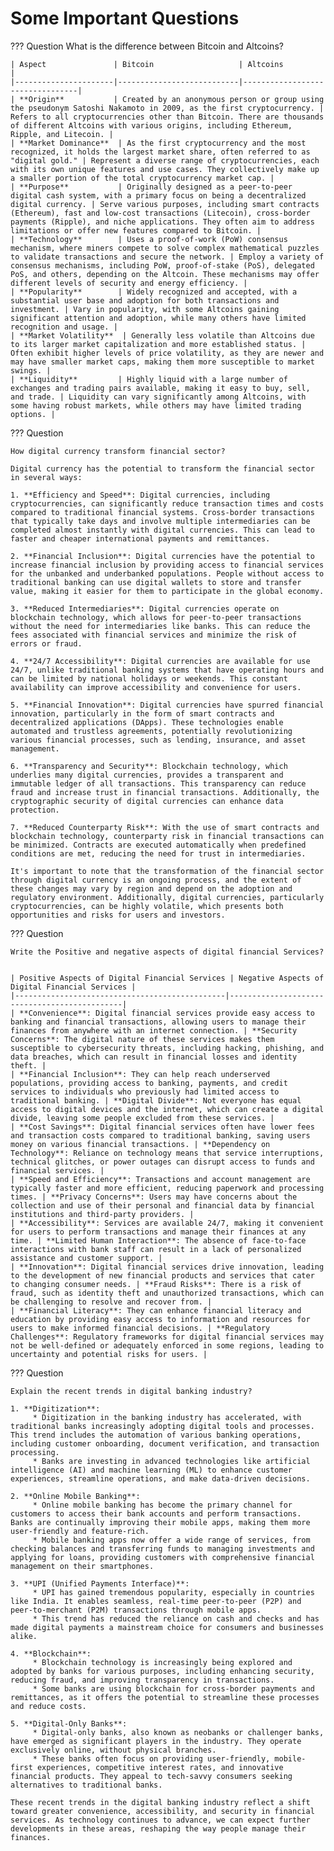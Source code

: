 # Some Important Questions

??? Question
    What is the difference between Bitcoin and Altcoins?

    | Aspect               | Bitcoin                   | Altcoins                        |
    |----------------------|---------------------------|---------------------------------|
    | **Origin**           | Created by an anonymous person or group using the pseudonym Satoshi Nakamoto in 2009, as the first cryptocurrency. | Refers to all cryptocurrencies other than Bitcoin. There are thousands of different Altcoins with various origins, including Ethereum, Ripple, and Litecoin. |
    | **Market Dominance**  | As the first cryptocurrency and the most recognized, it holds the largest market share, often referred to as "digital gold." | Represent a diverse range of cryptocurrencies, each with its own unique features and use cases. They collectively make up a smaller portion of the total cryptocurrency market cap. |
    | **Purpose**           | Originally designed as a peer-to-peer digital cash system, with a primary focus on being a decentralized digital currency. | Serve various purposes, including smart contracts (Ethereum), fast and low-cost transactions (Litecoin), cross-border payments (Ripple), and niche applications. They often aim to address limitations or offer new features compared to Bitcoin. |
    | **Technology**        | Uses a proof-of-work (PoW) consensus mechanism, where miners compete to solve complex mathematical puzzles to validate transactions and secure the network. | Employ a variety of consensus mechanisms, including PoW, proof-of-stake (PoS), delegated PoS, and others, depending on the Altcoin. These mechanisms may offer different levels of security and energy efficiency. |
    | **Popularity**        | Widely recognized and accepted, with a substantial user base and adoption for both transactions and investment. | Vary in popularity, with some Altcoins gaining significant attention and adoption, while many others have limited recognition and usage. |
    | **Market Volatility**  | Generally less volatile than Altcoins due to its larger market capitalization and more established status. | Often exhibit higher levels of price volatility, as they are newer and may have smaller market caps, making them more susceptible to market swings. |
    | **Liquidity**         | Highly liquid with a large number of exchanges and trading pairs available, making it easy to buy, sell, and trade. | Liquidity can vary significantly among Altcoins, with some having robust markets, while others may have limited trading options. |

??? Question

    How digital currency transform financial sector?

    Digital currency has the potential to transform the financial sector in several ways:

    1. **Efficiency and Speed**: Digital currencies, including cryptocurrencies, can significantly reduce transaction times and costs compared to traditional financial systems. Cross-border transactions that typically take days and involve multiple intermediaries can be completed almost instantly with digital currencies. This can lead to faster and cheaper international payments and remittances.

    2. **Financial Inclusion**: Digital currencies have the potential to increase financial inclusion by providing access to financial services for the unbanked and underbanked populations. People without access to traditional banking can use digital wallets to store and transfer value, making it easier for them to participate in the global economy.

    3. **Reduced Intermediaries**: Digital currencies operate on blockchain technology, which allows for peer-to-peer transactions without the need for intermediaries like banks. This can reduce the fees associated with financial services and minimize the risk of errors or fraud.

    4. **24/7 Accessibility**: Digital currencies are available for use 24/7, unlike traditional banking systems that have operating hours and can be limited by national holidays or weekends. This constant availability can improve accessibility and convenience for users.

    5. **Financial Innovation**: Digital currencies have spurred financial innovation, particularly in the form of smart contracts and decentralized applications (DApps). These technologies enable automated and trustless agreements, potentially revolutionizing various financial processes, such as lending, insurance, and asset management.

    6. **Transparency and Security**: Blockchain technology, which underlies many digital currencies, provides a transparent and immutable ledger of all transactions. This transparency can reduce fraud and increase trust in financial transactions. Additionally, the cryptographic security of digital currencies can enhance data protection.

    7. **Reduced Counterparty Risk**: With the use of smart contracts and blockchain technology, counterparty risk in financial transactions can be minimized. Contracts are executed automatically when predefined conditions are met, reducing the need for trust in intermediaries.

    It's important to note that the transformation of the financial sector through digital currency is an ongoing process, and the extent of these changes may vary by region and depend on the adoption and regulatory environment. Additionally, digital currencies, particularly cryptocurrencies, can be highly volatile, which presents both opportunities and risks for users and investors.    

??? Question

    Write the Positive and negative aspects of digital financial Services?


    | Positive Aspects of Digital Financial Services | Negative Aspects of Digital Financial Services |
    |-----------------------------------------------|----------------------------------------------|
    | **Convenience**: Digital financial services provide easy access to banking and financial transactions, allowing users to manage their finances from anywhere with an internet connection. | **Security Concerns**: The digital nature of these services makes them susceptible to cybersecurity threats, including hacking, phishing, and data breaches, which can result in financial losses and identity theft. |
    | **Financial Inclusion**: They can help reach underserved populations, providing access to banking, payments, and credit services to individuals who previously had limited access to traditional banking. | **Digital Divide**: Not everyone has equal access to digital devices and the internet, which can create a digital divide, leaving some people excluded from these services. |
    | **Cost Savings**: Digital financial services often have lower fees and transaction costs compared to traditional banking, saving users money on various financial transactions. | **Dependency on Technology**: Reliance on technology means that service interruptions, technical glitches, or power outages can disrupt access to funds and financial services. |
    | **Speed and Efficiency**: Transactions and account management are typically faster and more efficient, reducing paperwork and processing times. | **Privacy Concerns**: Users may have concerns about the collection and use of their personal and financial data by financial institutions and third-party providers. |
    | **Accessibility**: Services are available 24/7, making it convenient for users to perform transactions and manage their finances at any time. | **Limited Human Interaction**: The absence of face-to-face interactions with bank staff can result in a lack of personalized assistance and customer support. |
    | **Innovation**: Digital financial services drive innovation, leading to the development of new financial products and services that cater to changing consumer needs. | **Fraud Risks**: There is a risk of fraud, such as identity theft and unauthorized transactions, which can be challenging to resolve and recover from. |
    | **Financial Literacy**: They can enhance financial literacy and education by providing easy access to information and resources for users to make informed financial decisions. | **Regulatory Challenges**: Regulatory frameworks for digital financial services may not be well-defined or adequately enforced in some regions, leading to uncertainty and potential risks for users. |

??? Question

    Explain the recent trends in digital banking industry?

    1. **Digitization**:
         * Digitization in the banking industry has accelerated, with traditional banks increasingly adopting digital tools and processes. This trend includes the automation of various banking operations, including customer onboarding, document verification, and transaction processing.
         * Banks are investing in advanced technologies like artificial intelligence (AI) and machine learning (ML) to enhance customer experiences, streamline operations, and make data-driven decisions.

    2. **Online Mobile Banking**:
         * Online mobile banking has become the primary channel for customers to access their bank accounts and perform transactions. Banks are continually improving their mobile apps, making them more user-friendly and feature-rich.
         * Mobile banking apps now offer a wide range of services, from checking balances and transferring funds to managing investments and applying for loans, providing customers with comprehensive financial management on their smartphones.

    3. **UPI (Unified Payments Interface)**:
         * UPI has gained tremendous popularity, especially in countries like India. It enables seamless, real-time peer-to-peer (P2P) and peer-to-merchant (P2M) transactions through mobile apps.
         * This trend has reduced the reliance on cash and checks and has made digital payments a mainstream choice for consumers and businesses alike.

    4. **Blockchain**:
         * Blockchain technology is increasingly being explored and adopted by banks for various purposes, including enhancing security, reducing fraud, and improving transparency in transactions.
         * Some banks are using blockchain for cross-border payments and remittances, as it offers the potential to streamline these processes and reduce costs.

    5. **Digital-Only Banks**:
         * Digital-only banks, also known as neobanks or challenger banks, have emerged as significant players in the industry. They operate exclusively online, without physical branches.
         * These banks often focus on providing user-friendly, mobile-first experiences, competitive interest rates, and innovative financial products. They appeal to tech-savvy consumers seeking alternatives to traditional banks.

    These recent trends in the digital banking industry reflect a shift toward greater convenience, accessibility, and security in financial services. As technology continues to advance, we can expect further developments in these areas, reshaping the way people manage their finances.